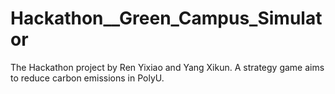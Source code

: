 # Hackathon__Green_Campus_Simulator
The Hackathon project by Ren Yixiao and Yang Xikun. 
A strategy game aims to reduce carbon emissions in PolyU. 

